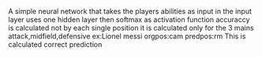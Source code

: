 A simple neural network that takes the players abilities as input in the input layer 
uses one hidden layer then softmax as activation function
accuraccy is calculated not by each single position it is calculated only for the 3 mains attack,midfield,defensive
ex:Lionel messi orgpos:cam 
                predpos:rm 
This is calculated correct prediction                
